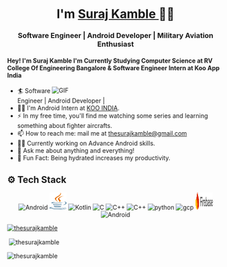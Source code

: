 <h1 align="center">I'm <a href="https://www.linkedin.com/in/suraj-kamble-6a3509145/">  Suraj Kamble </a>👨‍💻 </h1>
<h3 align="center"> Software Engineer | Android Developer | Military Aviation Enthusiast</h3>
<h4>Hey! I'm Suraj Kamble I'm Currently Studying Computer Science at RV College Of Engineering Bangalore & Software Engineer Intern at Koo App India </h4>

<img align="right" alt="GIF" src="https://github.com/thesurajkamble/thesurajkamble/blob/main/giphy.gif" width="400px" />

- 🏄‍ Software Engineer | Android Developer | 
- 👨‍💻 I'm Android Intern at [KOO INDIA](https://www.kooapp.com/).
- ⚡ In my free time, you'll find me watching some series and learning something about fighter aircrafts.
- 📫 How to reach me: mail me at [thesurajkamble@gmail.com](mailto:thesurajkamble@gmail.com)
- 🧙‍♂️ Currently working on Advance Android skills.
- 💬 Ask me about anything and everything! 
- 🎨 Fun Fact: Being hydrated increases my productivity.


## ⚙ Tech Stack
<p align="center">
<img src="https://raw.githubusercontent.com/gilbarbara/logos/master/logos/android-icon.svg" alt="Android" width="40" height="40"/> <img src="https://raw.githubusercontent.com/gilbarbara/logos/master/logos/java.svg" alt="Java" width="40" height="40"/> 
<img src="https://raw.githubusercontent.com/gilbarbara/logos/master/logos/kotlin.svg" alt="Kotlin" width="36" height="36"/>  
<img src="https://raw.githubusercontent.com/gilbarbara/logos/master/logos/c.svg" alt="C" width="40" height="40"/>
<img src="https://raw.githubusercontent.com/gilbarbara/logos/master/logos/c-plusplus.svg" alt="C++" width="40" height="40"/> 
<img src="https://raw.githubusercontent.com/gilbarbara/logos/master/logos/git-icon.svg" alt="C++" width="40" height="40"/> 
<img src="https://github.com/gilbarbara/logos/blob/master/logos/python.svg" alt="python" width="40" height="40"/> 
<img src="https://www.vectorlogo.zone/logos/google_cloud/google_cloud-icon.svg" alt="gcp" width="40" height="40"/> 
<img src="https://raw.githubusercontent.com/gilbarbara/logos/master/logos/firebase.svg" alt="Firebase" width="40" height="40"/> 
<img src="https://raw.githubusercontent.com/gilbarbara/logos/master/logos/figma.svg" alt="Android" width="40" height="40"/> 
</p>

<p align="left"> <a href="https://twitter.com/thesurajkamble" target="blank"><img src="https://img.shields.io/twitter/follow/thesurajkamble?logo=twitter&style=for-the-badge" alt="thesurajkamble" /></a> </p>



<!-- <p><img align="left" src="https://github-readme-stats.vercel.app/api/top-langs?username=thesurajkamble&show_icons=true&locale=en&layout=compact" alt="thesurajkamble" /></p> -->

<p>&nbsp;<img align="center" src="https://github-readme-stats.vercel.app/api?username=thesurajkamble&show_icons=true&locale=en" alt="thesurajkamble" /></p>

<p><img align="center" src="https://github-readme-streak-stats.herokuapp.com/?user=thesurajkamble&" alt="thesurajkamble" /></p>
